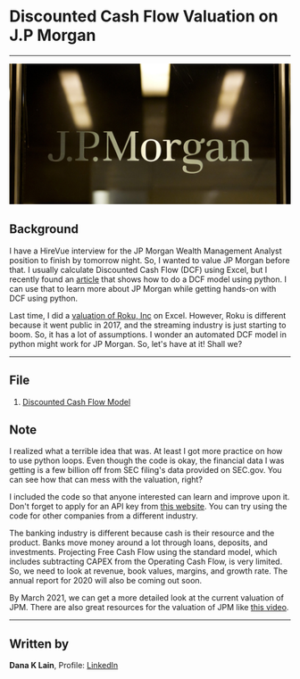 # Discounted Cash Flow Valuation on J.P Morgan
---

<img src="Images/logo.jpg" />

## Background

I have a HireVue interview for the JP Morgan Wealth Management Analyst position to finish by tomorrow night. So, I wanted to value JP Morgan before that. I usually calculate Discounted Cash Flow (DCF) using Excel, but I recently found an [article](https://towardsdatascience.com/discounted-cash-flow-with-python-f5103921942e) that shows how to do a DCF model using python. I can use that to learn more about JP Morgan while getting hands-on with DCF using python.

Last time, I did a [valuation of Roku, Inc](https://github.com/danalain/Market_Financial_Analysis_Roku#Investment-Strategies) on Excel. However, Roku is different because it went public in 2017, and the streaming industry is just starting to boom. So, it has a lot of assumptions. I wonder an automated DCF model in python might work for JP Morgan. So, let's have at it! Shall we?

---
## File

1. [Discounted Cash Flow Model]("Codes/DCF.ipynb")

## Note

I realized what a terrible idea that was. At least I got more practice on how to use python loops. Even though the code is okay, the financial data I was getting is a few billion off from SEC filing's data provided on SEC.gov. You can see how that can mess with the valuation, right? 

I included the code so that anyone interested can learn and improve upon it. Don't forget to apply for an API key from [this website](https://financialmodelingprep.com/developer). You can try using the code for other companies from a different industry.

The banking industry is different because cash is their resource and the product. Banks move money around a lot through loans, deposits, and investments. Projecting Free Cash Flow using the standard model, which includes subtracting CAPEX from the Operating Cash Flow, is very limited. So, we need to look at revenue, book values, margins, and growth rate. The annual report for 2020 will also be coming out soon. 

By March 2021, we can get a more detailed look at the current valuation of JPM. There are also great resources for the valuation of JPM like [this video](https://www.youtube.com/watch?v=7OIZLsVLvsg).

---
## Written by 

__Dana K Lain__, Profile: [LinkedIn](https://linkedin.com/in/dana-kyine-lain)